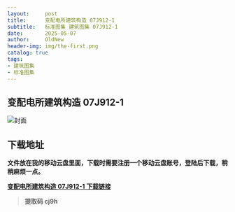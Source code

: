 ```yaml
---
layout:     post
title:      变配电所建筑构造 07J912-1
subtitle:   标准图集 建筑图集 07J912-1
date:       2025-05-07
author:     OldNew
header-img: img/the-first.png
catalog: true
tags:
- 建筑图集
- 标准图集
---
```

## 变配电所建筑构造 07J912-1
![封面](https://pic1.imgdb.cn/item/6819824058cb8da5c8ded723.jpg)

## 下载地址 ##
**文件放在我的移动云盘里面，下载时需要注册一个移动云盘账号，登陆后下载，稍稍麻烦一点。**  
  
[**变配电所建筑构造 07J912-1 下载链接**](https://caiyun.139.com/m/i?2nc6qoAYNnwab)

> **提取码 cj9h**
